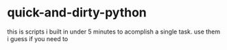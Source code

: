 # quick-and-dirty-python
this is scripts i built in under 5 minutes to acomplish a single task. use them i guess if you need to
